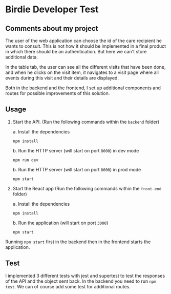 # Birdie Developer Test

## Comments about my project
The user of the web application can choose the id of the care recipient he wants to consult. This is not how it should be implemented in a final product in which there should be an authentication. But here we can't store additional data.

In the table tab, the user can see all the different visits that have been done, and when he clicks on the visit item, it navigates to a visit page where all events during this visit and their details are displayed.

Both in the backend and the frontend, I set up additional components and routes for possible improvements of this solution.


## Usage

1. Start the API. (Run the following commands within the `backend` folder)

   a. Install the dependencies
   ```
   npm install
   ```
   
   b. Run the HTTP server (will start on port `8000`) in dev mode
   ```
   npm run dev
   ```

   b. Run the HTTP server (will start on port `8000`) in prod mode
   ```
   npm start
   ``` 
2. Start the React app  (Run the following commands within the `front-end` folder)

    a. Install the dependencies
   ```
   npm install
   ```
   
   b. Run the application (will start on port `3000`)
   ```
   npm start
   ```

Running `npm start` first in the backend then in the frontend starts the application.

## Test
I implemented 3 different tests with jest and supertest to test the responses of the API and the object sent back.
In the backend you need to run `npm test`.
We can of course add some test for additional routes.